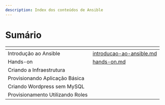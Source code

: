 ```yaml
---
description: Index dos conteúdos de Ansible
---
```


# Sumário

<table data-view="cards"><thead><tr><th></th><th data-hidden data-card-target data-type="content-ref"></th></tr></thead><tbody><tr><td>Introdução ao Ansible</td><td><a href="../overview/introducao-ao-ansible.md">introducao-ao-ansible.md</a></td></tr><tr><td>Hands-on</td><td><a href="../overview/hands-on.md">hands-on.md</a></td></tr><tr><td>Criando a Infraestrutura</td><td></td></tr><tr><td>Provisionando Aplicação Básica</td><td></td></tr><tr><td>Criando Wordpress sem MySQL</td><td></td></tr><tr><td>Provisionamento Utilizando Roles</td><td></td></tr></tbody></table>
